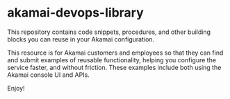 # akamai-devops-library
This repository contains code snippets, procedures, and other building blocks you can reuse in your Akamai configuration. 

This resource is for Akamai customers and employees so that they can find and submit examples of reusable functionality, helping you configure the service faster, and without friction. These examples include both using the Akamai console UI and APIs. 

Enjoy!

